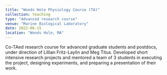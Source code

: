 ```yaml
---
title: "Woods Hole Physiology Course (TA)"
collection: teaching
type: "Advanced research course"
venue: "Marine Biological Laboratory"
date: 2022-06-15
location: "Woods Hole, MA"
---
```


Co-TAed research course for advanced graduate students and postdocs, under 
direction of Lillian Fritz-Laylin and Meg Titus. Developed short intensive 
research projects and mentored a team of 3 students in executing the project,
designing experiments, and preparing a presentation of their work.
